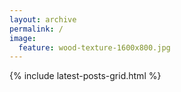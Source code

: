```yaml
---
layout: archive
permalink: /
image:
  feature: wood-texture-1600x800.jpg
---
```


{% include latest-posts-grid.html %}
